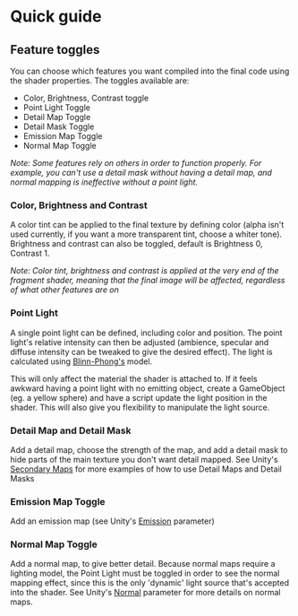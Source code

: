 # Quick guide

## Feature toggles
You can choose which features you want compiled into the final code using the shader properties. The toggles available are:
 * Color, Brightness, Contrast toggle
 * Point Light Toggle
 * Detail Map Toggle
 * Detail Mask Toggle
 * Emission Map Toggle
 * Normal Map Toggle

*Note: Some features rely on others in order to function properly. For example, you can't use a detail mask without having a detail map, and normal mapping is ineffective without a point light.*

### Color, Brightness and Contrast
 A color tint can be applied to the final texture by defining color (alpha isn't used currently, if you want a more transparent tint, choose a whiter tone).  
 Brightness and contrast can also be toggled, default is Brightness 0, Contrast 1.

 *Note: Color tint, brightness and contrast is applied at the very end of the fragment shader, meaning that the final image will be affected, regardless of what other features are on*

### Point Light
 A single point light can be defined, including color and position. The point light's relative intensity can then be adjusted (ambience, specular and diffuse intensity can be tweaked to give the desired effect). The light is calculated using [Blinn-Phong's](https://en.wikipedia.org/wiki/Blinn%E2%80%93Phong_shading_model) model.  

 This will only affect the material the shader is attached to. If it feels awkward having a point light with no emitting object, create a GameObject (eg. a yellow sphere) and have a script update the light position in the shader. This will also give you flexibility to manipulate the light source.

 [//]: # (TODO: Add sample code for attaching a script to the point light position)

### Detail Map and Detail Mask
Add a detail map, choose the strength of the map, and add a detail mask to hide parts of the main texture you don't want detail mapped. See Unity's [Secondary Maps](https://docs.unity3d.com/Manual/StandardShaderMaterialParameterDetail.html) for more examples of how to use Detail Maps and Detail Masks

### Emission Map Toggle
Add an emission map (see Unity's [Emission](https://docs.unity3d.com/Manual/StandardShaderMaterialParameterEmission.html) parameter)

### Normal Map Toggle
Add a normal map, to give better detail. Because normal maps require a lighting model, the Point Light must be toggled in order to see the normal mapping effect, since this is the only 'dynamic' light source that's accepted into the shader. See Unity's [Normal](https://docs.unity3d.com/Manual/StandardShaderMaterialParameterNormalMap.html) parameter for more details on normal maps.
